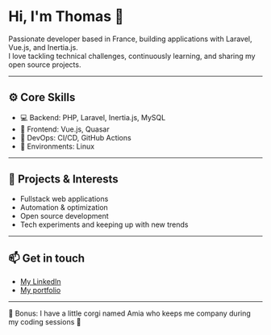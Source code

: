 # Hi, I'm Thomas 👋

Passionate developer based in France, building applications with Laravel, Vue.js, and Inertia.js.  
I love tackling technical challenges, continuously learning, and sharing my open source projects.

---

## ⚙️ Core Skills

- 💻 Backend: PHP, Laravel, Inertia.js, MySQL  
- 🎨 Frontend: Vue.js, Quasar  
- 🐳 DevOps: CI/CD, GitHub Actions  
- 🐧 Environments: Linux

---

## 🚀 Projects & Interests

- Fullstack web applications  
- Automation & optimization  
- Open source development  
- Tech experiments and keeping up with new trends

---

## 📫 Get in touch

- [My LinkedIn](https://linkedin.com/in/Thomas-T4ZERx)  
- [My portfolio](https://sauvageotthomas.fr/)

---

🐶 Bonus: I have a little corgi named Amia who keeps me company during my coding sessions 🐾
